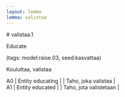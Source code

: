 ```yaml
---
layout: lemma
lemma: valistaa
---
```


<div class="sense">
# <span class="sensename">valistaa.1</span>

<span class="description">Educate</span>

(tags: model:raise.03, seed:kasvattaa)

<span class="description">Kouluttaa, valistaa</span>

A0 | Entity educating |   | Taho, joka valistaa |  
A1 | Entity educated |   | Taho, jota valistetaan |  

</div>


